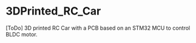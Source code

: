 # 3DPrinted_RC_Car
[ToDo]
3D printed RC Car with a PCB based on an STM32 MCU to control BLDC motor.
